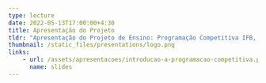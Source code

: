 ```yaml
---
type: lecture
date: 2022-05-13T17:00:00+4:30
title: Apresentação do Projeto
tldr: "Apresentação do Projeto de Ensino: Programação Competitiva IFB, Módulo 01"
thumbnail: /static_files/presentations/logo.png
links: 
    - url: /assets/apresentacoes/introducao-a-programacao-competitiva.pdf
      name: slides
---
```


